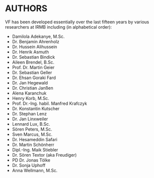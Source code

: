 # AUTHORS
VF has been developed essentially over the last fifteen years by various researchers at IRMB including (in alphabetical order):


- Damilola Adekanye, M.Sc.
- Dr. Benjamin Ahrenholz
- Dr. Hussein Alihussein
- Dr. Henrik Asmuth
- Dr. Sebastian Bindick
- Aileen Brendel, B.Sc.
- Prof. Dr. Martin Geier
- Dr. Sebastian Geller
- Dr. Ehsan Goraki Fard
- Dr. Jan Hegewald
- Dr. Christian Janßen
- Alena Karanchuk
- Henry Korb, M.Sc.
- Prof. Dr.-Ing. habil. Manfred Krafczyk
- Dr. Konstantin Kutscher
- Dr. Stephan Lenz
- Dr. Jan Linxweiler
- Lennard Lux, B.Sc.
- Sören Peters, M.Sc.
- Sven Marcus, M.Sc.
- Dr. Hesameddin Safari
- Dr. Martin Schönherr
- Dipl.-Ing. Maik Stiebler
- Dr. Sören Textor (aka Freudiger)
- PD Dr. Jonas Tölke
- Dr. Sonja Uphoff
- Anna Wellmann, M.Sc.
